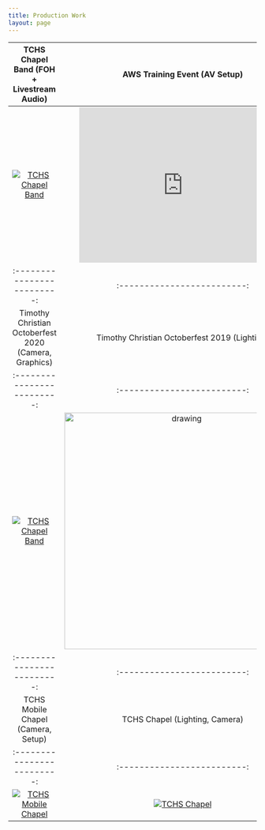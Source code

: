 ```yaml
---
title: Production Work
layout: page
---
```


TCHS Chapel Band (FOH + Livestream Audio) |  AWS Training Event (AV Setup)
:-------------------------:|:-------------------------:
[![TCHS Chapel Band](http://img.youtube.com/vi/CUlJ86BDepU/0.jpg)](http://www.youtube.com/watch?v=CUlJ86BDepU "TCHS Chapel Band") |  <iframe width="420" height="315" src="https://toddr.org/assets/videos/aws-setup.mp4" frameborder="0" allowfullscreen> </iframe>
:-------------------------:|:-------------------------:
Timothy Christian Octoberfest 2020 (Camera, Graphics) |  Timothy Christian Octoberfest 2019 (Lighting)
:-------------------------:|:-------------------------:
[![TCHS Chapel Band](http://img.youtube.com/vi/TvC8kTFUze4/0.jpg)](http://www.youtube.com/watch?v=TvC8kTFUze4 "Timothy Christian Octoberfest 2020") | <img src="https://toddr.org/assets/images/octoberfest-2019.jpg" alt="drawing" width="480"/>
:-------------------------:|:-------------------------:
TCHS Mobile Chapel (Camera, Setup) |  TCHS Chapel (Lighting, Camera)
:-------------------------:|:-------------------------:
[![TCHS Mobile Chapel](http://img.youtube.com/vi/Ft_cA3lFSWE/0.jpg)](http://www.youtube.com/watch?v=Ft_cA3lFSWE "TCHS Mobile Chapel") |  [![TCHS Chapel](http://img.youtube.com/vi/sz17mNfbRro/0.jpg)](http://www.youtube.com/watch?v=sz17mNfbRro "TCHS Chapel")
